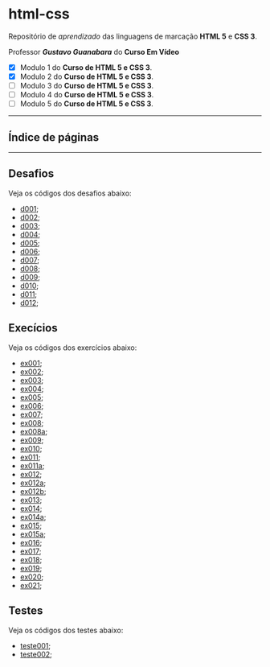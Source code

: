 # html-css
 Repositório de _aprendizado_ das linguagens de marcação **HTML 5** e **CSS 3**.

Professor _**Gustavo Guanabara**_
 do **Curso Em Vídeo**

- [x] Modulo 1 do **Curso de HTML 5 e CSS 3**.
- [x] Modulo 2 do **Curso de HTML 5 e CSS 3**.
- [ ] Modulo 3 do **Curso de HTML 5 e CSS 3**.
- [ ] Modulo 4 do **Curso de HTML 5 e CSS 3**.
- [ ] Modulo 5 do **Curso de HTML 5 e CSS 3**.

---
## Índice de páginas
---
## Desafios

Veja os códigos dos desafios abaixo:

* [d001](https://github.com/joshuaoliveira123/html-css/tree/main/desafios/d001);
* [d002](https://github.com/joshuaoliveira123/html-css/tree/main/desafios/d002);
* [d003](https://github.com/joshuaoliveira123/html-css/tree/main/desafios/d003);
* [d004](https://github.com/joshuaoliveira123/html-css/tree/main/desafios/d004);
* [d005](https://github.com/joshuaoliveira123/html-css/tree/main/desafios/d005);
* [d006](https://github.com/joshuaoliveira123/html-css/tree/main/desafios/d006);
* [d007](https://github.com/joshuaoliveira123/html-css/tree/main/desafios/d007);
* [d008](https://github.com/joshuaoliveira123/html-css/tree/main/desafios/d008);
* [d009](https://github.com/joshuaoliveira123/html-css/tree/main/desafios/d009);
* [d010](https://github.com/joshuaoliveira123/html-css/tree/main/desafios/d010);
* [d011](https://github.com/joshuaoliveira123/html-css/tree/main/desafios/d011);
* [d012](https://github.com/joshuaoliveira123/html-css/tree/main/desafios/d012);

## Execícios

Veja os códigos dos exercícios abaixo:

* [ex001](https://github.com/joshuaoliveira123/html-css/tree/main/exerc%C3%ADcios/ex001);
* [ex002](https://github.com/joshuaoliveira123/html-css/tree/main/exerc%C3%ADcios/ex002);
* [ex003](https://github.com/joshuaoliveira123/html-css/tree/main/exerc%C3%ADcios/ex003);
* [ex004](https://github.com/joshuaoliveira123/html-css/tree/main/exerc%C3%ADcios/ex004);
* [ex005](https://github.com/joshuaoliveira123/html-css/tree/main/exerc%C3%ADcios/ex005);
* [ex006](https://github.com/joshuaoliveira123/html-css/tree/main/exerc%C3%ADcios/ex006);
* [ex007](https://github.com/joshuaoliveira123/html-css/tree/main/exerc%C3%ADcios/ex007);
* [ex008](https://github.com/joshuaoliveira123/html-css/tree/main/exerc%C3%ADcios/ex008);
* [ex008a](https://github.com/joshuaoliveira123/html-css/tree/main/exerc%C3%ADcios/ex008a);
* [ex009](https://github.com/joshuaoliveira123/html-css/tree/main/exerc%C3%ADcios/ex009);
* [ex010](https://github.com/joshuaoliveira123/html-css/tree/main/exerc%C3%ADcios/ex010);
* [ex011](https://github.com/joshuaoliveira123/html-css/tree/main/exerc%C3%ADcios/ex011);
* [ex011a](https://github.com/joshuaoliveira123/html-css/tree/main/exerc%C3%ADcios/ex011a);
* [ex012](https://github.com/joshuaoliveira123/html-css/tree/main/exerc%C3%ADcios/ex012);
* [ex012a](https://github.com/joshuaoliveira123/html-css/tree/main/exerc%C3%ADcios/ex012a);
* [ex012b](https://github.com/joshuaoliveira123/html-css/tree/main/exerc%C3%ADcios/ex012b);
* [ex013](https://github.com/joshuaoliveira123/html-css/tree/main/exerc%C3%ADcios/ex013);
* [ex014](https://github.com/joshuaoliveira123/html-css/tree/main/exerc%C3%ADcios/ex014);
* [ex014a](https://github.com/joshuaoliveira123/html-css/tree/main/exerc%C3%ADcios/ex014a);
* [ex015](https://github.com/joshuaoliveira123/html-css/tree/main/exerc%C3%ADcios/ex015);
* [ex015a](https://github.com/joshuaoliveira123/html-css/tree/main/exerc%C3%ADcios/ex015a);
* [ex016](https://github.com/joshuaoliveira123/html-css/tree/main/exerc%C3%ADcios/ex016);
* [ex017](https://github.com/joshuaoliveira123/html-css/tree/main/exerc%C3%ADcios/ex017);
* [ex018](https://github.com/joshuaoliveira123/html-css/tree/main/exerc%C3%ADcios/ex018);
* [ex019](https://github.com/joshuaoliveira123/html-css/tree/main/exerc%C3%ADcios/ex019);
* [ex020](https://github.com/joshuaoliveira123/html-css/blob/main/exerc%C3%ADcios/ex020);
* [ex021](https://github.com/joshuaoliveira123/html-css/blob/main/exerc%C3%ADcios/ex021);

## Testes

Veja os códigos dos testes abaixo:

* [teste001](https://github.com/joshuaoliveira123/html-css/tree/main/testes/teste001);
* [teste002](https://github.com/joshuaoliveira123/html-css/tree/main/testes/teste002);
